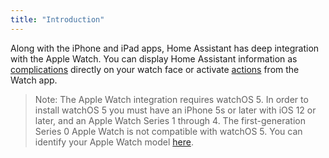 ```yaml
---
title: "Introduction"
---
```


Along with the iPhone and iPad apps, Home Assistant has deep integration with the Apple Watch. You can display Home Assistant information as [complications](complications.md) directly on your watch face or activate [actions](actions.md) from the Watch app.

> Note: The Apple Watch integration requires watchOS 5. In order to install watchOS 5 you must have an iPhone 5s or later with iOS 12 or later, and an Apple Watch Series 1 through 4. The first-generation Series 0 Apple Watch is not compatible with watchOS 5. You can identify your Apple Watch model [here](https://support.apple.com/HT204507).
